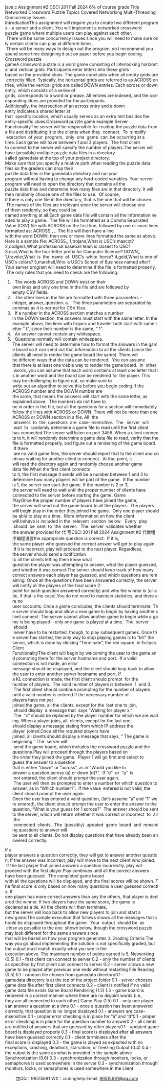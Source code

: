java c
Assignment #2
CSCI 201 Fall 2024
6% of course grade
Title
Networked Crossword Puzzle
Topics Covered
Networking
Multi-Threading
Concurrency Issues
IntroductionThis assignment will require you to create two different programs – a server and a client. You will implement a networked crossword puzzle game where multiple users can play against each other.  There will be some concurrency issues since you will need to make sure only certain clients can play at different times.  There will be many ways to design out the program, so I recommend you spend some time designing it out on paper before you begin coding.
Crossword puzzle gameA crossword puzzle is a word game consisting of interlocking horizontal and vertical grids. Participants enter letters into these grids based on the provided clues. The game concludes when all empty grids are correctly filled. Typically, the horizontal grids are referred to as ACROSS entries, while the vertical grids are called DOWN entries. Each across or down entry, which consists of a series of grids, corresponds to a word or phrase. All entries are indexed, and the corresponding clues are provided for the participants. Additionally, the intersection of an across entry and a down entry indicates a shared letter at that  specific location, which usually serves as an extra hint besides the entry-specific clues.Crossword puzzle game example
Server FunctionalityThe server will be responsible for reading the puzzle data from a file and distributing it to the clients when they  connect.  To  simplify  execution  of your  program,  only  one  game  can  be occurring at a time. Each game will have between 1 and 3 players.  The first client to connect to the server will specify the number of players.The server will have (possibly) multiple puzzle data files in a directory called gamedata at the top of your project directory. Make sure that you specify a relative path when reading the puzzle data files so the graders can drop their puzzle data files in the gamedata directory and run your program without having to change any hard-coded variables. Your server program will need to open the directory that contains all the puzzle data files and determine how many files are in that directory. It will then randomly choose one of the files to use.  Of course, if there is only one file in the directory, that is the one that will be chosen.  The names of the files are irrelevant since the server will choose one of them randomly, so they could be named anything at all.Each game data file will contain all the information needed to play a game.  The file will be formatted as a Comma Separated Value (CSV) file with ACROSS on the first line, followed by one or more lines formatted as:
ACROSS,,
,,
The file will then have a line with the word DOWN, then one or more lines formatted the same as above. Here is a sample file:
ACROSS,,
1,trojans,What is USC’s mascot?
2,dodgers,What professional baseball team is closest to USC?
3,csci,What is the four-letter prefix for Computer Science?
DOWN,,
1,traveler,What  is  the  name  of  USC’s  white  horse?
4,gold,What is one of USC’s colors?
5,marshall,Who is USC’s School of Business named after?
Your server program will need to determine if the file is formatted properly.  The only rules that you need to check are the following:
1.   The words ACROSS and DOWN exist on their own lines and only one time in the file and are followed by empty CSV fields.
2.   The other lines in the file are formatted with three parameters – integer, answer, question. a.   The three parameters are separated by commas as it is normal for CSV files.
3.   If a number in the ACROSS section matches a number in the DOWN section, the answers must start with the same letter. In the example above, the lines with trojans and traveler both start with same letter “ t”, since their number is the same, “ 1”.
4.   An answer cannot contain any whitespace.
5.   Questions normally will contain whitespace.
The server will need to determine how to format the answers in the game board so it can send out that information to all the clients (since the clients all need to render the game board the same).
There will be different ways that the data can be rendered.  You can assume that there is at least one viable way to render the game board.  In  other  words, you can assume that each word contains at least one letter that is in another word and the board can be rendered for the player. This may be challenging to figure out, so make sure to write out an algorithm to solve this before you begin coding.If the ACROSS number and the DOWN number are the same, that means the answers will start with the same letter, as explained above.  The numbers do not have to be in order in the file, but all the questions for a section will immediately follow the lines with ACROSS or DOWN. There will not be more than one ACROSS or DOWN section in a file.
All  the  answers  to  the  questions  are  case-insensitive.  The   server  will  wait  to  randomly determine a game file to read until the first client has connected.The server will listen on port 3456. When a client connects to it, it will randomly determine a game data file to read, verify that the file is formatted properly, and figure out a rendering of the game board.  If there  are no valid game files, the server should report that to the client and continue waiting for another client to connect.  At that point, it will read the directory again and randomly choose another game data file.When the first client connects to it, the first message it sends will be a number between 1 and 3 to determine how many players will be part of the game.  If the number is 1, the server can start the game. If the number is 2 or 3, the server will need to wait until the proper number of clients have connected to the server before starting the game.
Game PlayOnce the proper number of players have joined the game, the server will send out the game board to all the players.  The players will begin play in the order they joined the game.  Only one player should be able to play at a time.  More information on how the client will behave is included in the  relevant  section  below.   Every  play  should  be  sent  to  the  server.   The  server  validates whether the answer provided for 代 写CSCI 201 Fall 2024 Assignment #2
代做程序编程语言the appropriate question is correct.  If it is, the same player who guessed the correct answer will get to play again.  If it is incorrect, play will proceed to the next player. Regardless, the server should send a notification to all the clients letting them know what question the player was attempting to answer, what the player guessed, and whether it was correct.The server should keep track of how many correct answers each player has guessed, and which questions are remaining. Once all the questions have been answered correctly, the server will notify all the players of the final score (1 point for each question answered correctly) and who the winner is (or a tie, if that is the case).You do not need to maintain statistics, and there are no user accounts. Once a game concludes, the clients should terminate. The server should loop and allow a new game to begin by having another client connect. The server cannot allow another game to begin while a game is being played – only one game is played at a time.  The  server  should  never have to be restarted, though, to play subsequent games. Once the server has started, the only way to stop playing games is to “kill” the server, which is done by clicking “Terminate”, the red square, in Eclipse.
Client FunctionalityThe client will begin by welcoming the user to the game and prompting them for the server hostname and port.  If a valid connection is not made, an error message should be displayed, and the client should loop back to allow the user to enter another server hostname and port. If a KL connection is made, the first client should prompt  for the number of players.  The valid number of players is between  1  and 3.  The first client should continue prompting for the number of players until a valid number is entered.If the necessary number of players have not yet joined the game, all the clients, except for the  last one to join,  should display  a message that  says “Waiting for player x.”  The  “x” should be replaced by the player number for which we are waiting. When a player joins, all  clients, except for the last one, should display a message stating from which IP address the player  joined.Once all the required players have joined, all clients should display a message that says, “ The game is beginning.” The  server will  send the game board, which includes the crossword puzzle and the questions.Play will proceed through the players based on the order they joined the game.  Player 1 will go first and select to guess the answer to a question that is either “down” or “across”, as in “Would you like to answer a question across (a) or down (d)?”.  If “d”  or  “a”  is  not entered, the client should prompt the user again.  The user will then be prompted to enter a number for which question to answer, as in “Which number?”.  If the value  entered is not valid, the client should prompt the user again.
Once the user has entered a valid question, (let’s assume “a” and “1” were entered), the client should prompt the user to enter the answer to the question, “What is your guess for 1 across?”  The answer should be sent to the server, which will return whether it was correct or incorrect  to  all  the  connected  clients.  The  (possibly)  updated  game  board  and  remaining questions to answer will be sent to all clients. Do not display questions that have already been answered correctly.

If a player answers a question correctly, they will get to answer another question. If the answer was incorrect, play will move to the next client who joined.  If the last player that joined answers a question incorrectly, play will proceed with the first player.Play continues until all the correct answers have been guessed.  The completed game board with all the questions will be displayed, and the final scores will be shown. The final score is only based on how many questions a user guessed correctly. If one player has more correct answers than any the others, that player is declared the winner. If two players have the same score, the game is declared as a tie.
All the clients will then terminate, but the server will loop back to allow new players to join and start a new game.The sample execution that follows shows all the messages that should be displayed throughout the game.  Your  output  should be  as  close as possible to the one  shown below, though the crossword puzzle may look different for the same answers since that will be based on how your program generates it.
Grading Criteria
The way you go about implementing the solution is not specifically graded, but the output must match exactly what you see in the execution above. The maximum number of points earned is 5.
Networking (0.5)
0.1 - first client can connect to server
0.2 - only the number of clients as specified by first client can connect to server
0.2 - server allows a new game to be played after previous one ends without restarting
File Reading (0.5)
0.1 - random file chosen from gamedata directory0.1 - gamedata directory is at the top of the project folder 0.1 - server chooses game data file after first client connects 0.2 - client is notified if no valid game data file exists
Game Board Rendering (1.5)
1.5 - game board is rendered in a correct manner where there are no disjoint words (i.e., they are all connected to each other)
Game Play (1.5)
0.1 - only one player can answer a question at a time
0.1 - once a question has been answered correctly, that question is no longer displayed
0.1 - answers are case-insensitive
0.1 - proper error checking is in place for “a” and “d”0.1 - proper error checking is in place for the question number to answer0.2 - all clients are notified of answers that are guessed by other players0.1 - updated game board is displayed properly
0.3 - final score is displayed after all answers have been guessed correctly
0.1 - client terminates after the final score is displayed
0.3 - the game is played as expected with no exceptions, crashing, deadlock, starvation, or freezing
Output (0.4)
0.4 - the output is the same as what is provided in the sample above
Synchronization (0.6)
0.3 - synchronization through monitors, locks, or semaphores is used somewhere in the server
0.3 - synchronization through monitors, locks, or semaphores is used somewhere in the client



         
加QQ：99515681  WX：codinghelp  Email: 99515681@qq.com
